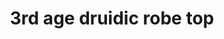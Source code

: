 ---
layout: item
title: 3rd age druidic robe top
item-id: 23336
datatable: true
id: 23336
name: "3rd age druidic robe top"
members: true
lowalch: 80000
highalch: 120000
examine: "A fabulously ancient woven robe top as worn by the druids of old."
monsters:
  - id: 8633
    name: "The Mimic"
    members: true
    combat_level: 186
    wiki_url: "https://oldschool.runescape.wiki/w/The_Mimic"
    drops:
      - quantity: "1"
        rarity: 0.00019069412662090009
    image: "https://oldschool.runescape.wiki/images/thumb/f/f3/The_Mimic.png/250px-The_Mimic.png?b45f4"
---